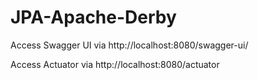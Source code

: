 # JPA-Apache-Derby

Access Swagger UI via http://localhost:8080/swagger-ui/

Access Actuator via http://localhost:8080/actuator

